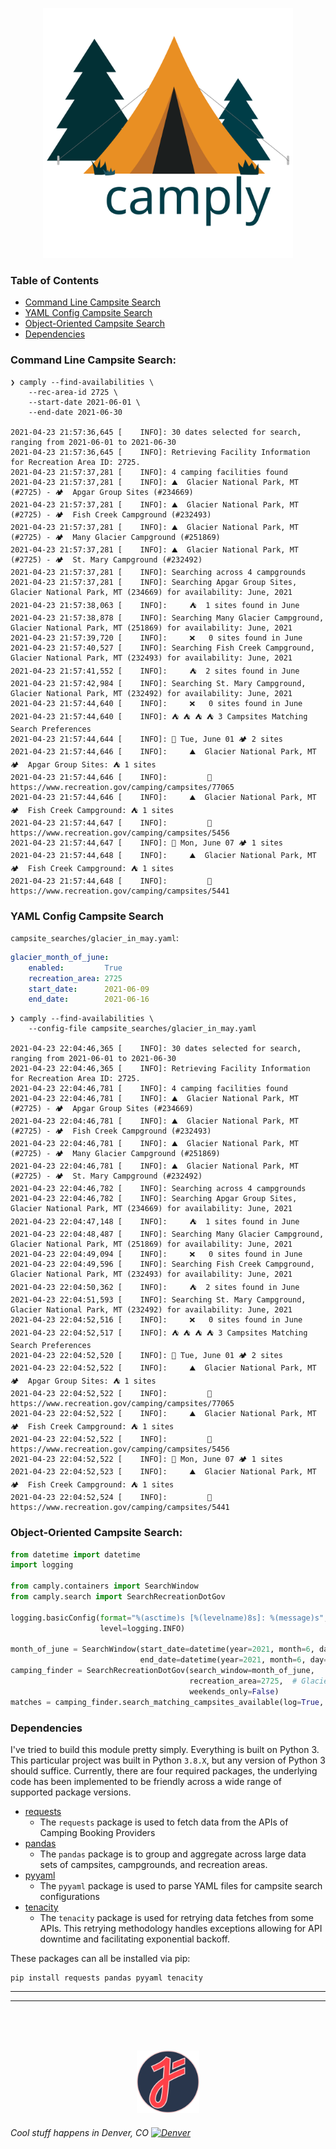<p align="center">
  <img src="docs/static/camply.svg" width="400" height="400"  alt="camply">
</p>

### Table of Contents

- [Command Line Campsite Search](#command-line-campsite-search)
- [YAML Config Campsite Search](#yaml-config-campsite-search)
- [Object-Oriented Campsite Search](#object-oriented-campsite-search)
- [Dependencies](#dependencies)

### Command Line Campsite Search:

```shell
❯ camply --find-availabilities \
    --rec-area-id 2725 \
    --start-date 2021-06-01 \
    --end-date 2021-06-30
   
2021-04-23 21:57:36,645 [    INFO]: 30 dates selected for search, ranging from 2021-06-01 to 2021-06-30
2021-04-23 21:57:36,645 [    INFO]: Retrieving Facility Information for Recreation Area ID: 2725.
2021-04-23 21:57:37,281 [    INFO]: 4 camping facilities found
2021-04-23 21:57:37,281 [    INFO]: ⛰  Glacier National Park, MT (#2725) - 🏕  Apgar Group Sites (#234669)
2021-04-23 21:57:37,281 [    INFO]: ⛰  Glacier National Park, MT (#2725) - 🏕  Fish Creek Campground (#232493)
2021-04-23 21:57:37,281 [    INFO]: ⛰  Glacier National Park, MT (#2725) - 🏕  Many Glacier Campground (#251869)
2021-04-23 21:57:37,281 [    INFO]: ⛰  Glacier National Park, MT (#2725) - 🏕  St. Mary Campground (#232492)
2021-04-23 21:57:37,281 [    INFO]: Searching across 4 campgrounds
2021-04-23 21:57:37,281 [    INFO]: Searching Apgar Group Sites, Glacier National Park, MT (234669) for availability: June, 2021
2021-04-23 21:57:38,063 [    INFO]: 	⛺️	1 sites found in June
2021-04-23 21:57:38,878 [    INFO]: Searching Many Glacier Campground, Glacier National Park, MT (251869) for availability: June, 2021
2021-04-23 21:57:39,720 [    INFO]: 	❌	0 sites found in June
2021-04-23 21:57:40,527 [    INFO]: Searching Fish Creek Campground, Glacier National Park, MT (232493) for availability: June, 2021
2021-04-23 21:57:41,552 [    INFO]: 	⛺️	2 sites found in June
2021-04-23 21:57:42,984 [    INFO]: Searching St. Mary Campground, Glacier National Park, MT (232492) for availability: June, 2021
2021-04-23 21:57:44,640 [    INFO]: 	❌	0 sites found in June
2021-04-23 21:57:44,640 [    INFO]: ⛺️ ⛺️ ⛺️ ⛺️ 3 Campsites Matching Search Preferences
2021-04-23 21:57:44,644 [    INFO]: 📅 Tue, June 01 🏕 2 sites
2021-04-23 21:57:44,646 [    INFO]: 	⛰️  Glacier National Park, MT  🏕  Apgar Group Sites: ⛺ 1 sites
2021-04-23 21:57:44,646 [    INFO]: 		🔗 https://www.recreation.gov/camping/campsites/77065
2021-04-23 21:57:44,646 [    INFO]: 	⛰️  Glacier National Park, MT  🏕  Fish Creek Campground: ⛺ 1 sites
2021-04-23 21:57:44,647 [    INFO]: 		🔗 https://www.recreation.gov/camping/campsites/5456
2021-04-23 21:57:44,647 [    INFO]: 📅 Mon, June 07 🏕 1 sites
2021-04-23 21:57:44,648 [    INFO]: 	⛰️  Glacier National Park, MT  🏕  Fish Creek Campground: ⛺ 1 sites
2021-04-23 21:57:44,648 [    INFO]: 		🔗 https://www.recreation.gov/camping/campsites/5441
```

### YAML Config Campsite Search

`campsite_searches/glacier_in_may.yaml`:

```yaml
glacier_month_of_june:
    enabled:         True
    recreation_area: 2725
    start_date:      2021-06-09
    end_date:        2021-06-16
```

```shell
❯ camply --find-availabilities \
    --config-file campsite_searches/glacier_in_may.yaml
    
2021-04-23 22:04:46,365 [    INFO]: 30 dates selected for search, ranging from 2021-06-01 to 2021-06-30
2021-04-23 22:04:46,365 [    INFO]: Retrieving Facility Information for Recreation Area ID: 2725.
2021-04-23 22:04:46,781 [    INFO]: 4 camping facilities found
2021-04-23 22:04:46,781 [    INFO]: ⛰  Glacier National Park, MT (#2725) - 🏕  Apgar Group Sites (#234669)
2021-04-23 22:04:46,781 [    INFO]: ⛰  Glacier National Park, MT (#2725) - 🏕  Fish Creek Campground (#232493)
2021-04-23 22:04:46,781 [    INFO]: ⛰  Glacier National Park, MT (#2725) - 🏕  Many Glacier Campground (#251869)
2021-04-23 22:04:46,781 [    INFO]: ⛰  Glacier National Park, MT (#2725) - 🏕  St. Mary Campground (#232492)
2021-04-23 22:04:46,782 [    INFO]: Searching across 4 campgrounds
2021-04-23 22:04:46,782 [    INFO]: Searching Apgar Group Sites, Glacier National Park, MT (234669) for availability: June, 2021
2021-04-23 22:04:47,148 [    INFO]: 	⛺️	1 sites found in June
2021-04-23 22:04:48,487 [    INFO]: Searching Many Glacier Campground, Glacier National Park, MT (251869) for availability: June, 2021
2021-04-23 22:04:49,094 [    INFO]: 	❌	0 sites found in June
2021-04-23 22:04:49,596 [    INFO]: Searching Fish Creek Campground, Glacier National Park, MT (232493) for availability: June, 2021
2021-04-23 22:04:50,362 [    INFO]: 	⛺️	2 sites found in June
2021-04-23 22:04:51,593 [    INFO]: Searching St. Mary Campground, Glacier National Park, MT (232492) for availability: June, 2021
2021-04-23 22:04:52,516 [    INFO]: 	❌	0 sites found in June
2021-04-23 22:04:52,517 [    INFO]: ⛺️ ⛺️ ⛺️ ⛺️ 3 Campsites Matching Search Preferences
2021-04-23 22:04:52,520 [    INFO]: 📅 Tue, June 01 🏕 2 sites
2021-04-23 22:04:52,522 [    INFO]: 	⛰️  Glacier National Park, MT  🏕  Apgar Group Sites: ⛺ 1 sites
2021-04-23 22:04:52,522 [    INFO]: 		🔗 https://www.recreation.gov/camping/campsites/77065
2021-04-23 22:04:52,522 [    INFO]: 	⛰️  Glacier National Park, MT  🏕  Fish Creek Campground: ⛺ 1 sites
2021-04-23 22:04:52,522 [    INFO]: 		🔗 https://www.recreation.gov/camping/campsites/5456
2021-04-23 22:04:52,522 [    INFO]: 📅 Mon, June 07 🏕 1 sites
2021-04-23 22:04:52,523 [    INFO]: 	⛰️  Glacier National Park, MT  🏕  Fish Creek Campground: ⛺ 1 sites
2021-04-23 22:04:52,524 [    INFO]: 		🔗 https://www.recreation.gov/camping/campsites/5441
```

### Object-Oriented Campsite Search:

```python
from datetime import datetime
import logging

from camply.containers import SearchWindow
from camply.search import SearchRecreationDotGov

logging.basicConfig(format="%(asctime)s [%(levelname)8s]: %(message)s",
                    level=logging.INFO)

month_of_june = SearchWindow(start_date=datetime(year=2021, month=6, day=1),
                             end_date=datetime(year=2021, month=6, day=30))
camping_finder = SearchRecreationDotGov(search_window=month_of_june,
                                        recreation_area=2725,  # Glacier Ntl Park
                                        weekends_only=False)
matches = camping_finder.search_matching_campsites_available(log=True, verbose=True)
```

### Dependencies

I've tried to build this module pretty simply. Everything is built on Python 3. This particular
project was built in Python `3.8.X`, but any version of Python 3 should suffice. Currently, there
are four required packages, the underlying code has been implemented to be friendly across a wide
range of supported package versions.

- [requests](https://docs.python-requests.org/en/master/)
    - The `requests` package is used to fetch data from the APIs of Camping Booking Providers
- [pandas](https://pandas.pydata.org/)
    - The `pandas` package is to group and aggregate across large data sets of campsites,
      campgrounds, and recreation areas.
- [pyyaml](https://pyyaml.org/wiki/PyYAML)
    - The `pyyaml` package is used to parse YAML files for campsite search configurations
- [tenacity](https://tenacity.readthedocs.io/en/latest/)
    - The `tenacity` package is used for retrying data fetches from some APIs. This retrying
      methodology handles exceptions allowing for API downtime and facilitating exponential backoff.

These packages can all be installed via pip:

```shell
pip install requests pandas pyyaml tenacity
```

___________
___________

<br/>
<br/>
<br/>

<p align="center">
<img src="docs/static/juftin.png" width="100" height="100"  alt="juftin logo">
</p>

###### Cool stuff happens in Denver, CO [<img src="https://upload.wikimedia.org/wikipedia/commons/thumb/6/61/Flag_of_Denver%2C_Colorado.svg/800px-Flag_of_Denver%2C_Colorado.svg.png" width="25" alt="Denver">](https://denver-devs.slack.com/)

